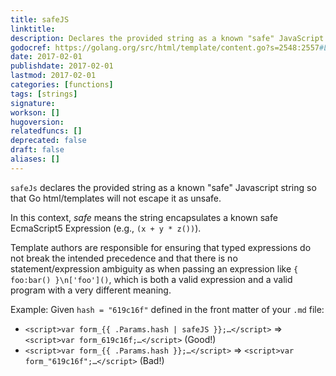 ```yaml
---
title: safeJS
linktitle:
description: Declares the provided string as a known "safe" JavaScript string.
godocref: https://golang.org/src/html/template/content.go?s=2548:2557#L51
date: 2017-02-01
publishdate: 2017-02-01
lastmod: 2017-02-01
categories: [functions]
tags: [strings]
signature:
workson: []
hugoversion:
relatedfuncs: []
deprecated: false
draft: false
aliases: []
---
```


`safeJs` declares the provided string as a known "safe" Javascript string so that Go html/templates will not escape it as unsafe.

In this context, *safe* means the string encapsulates a known safe EcmaScript5 Expression (e.g., `(x + y * z())`).

Template authors are responsible for ensuring that typed expressions do not break the intended precedence and that there is no statement/expression ambiguity as when passing an expression like `{ foo:bar() }\n['foo']()`, which is both a valid expression and a valid program with a very different meaning.

Example: Given `hash = "619c16f"` defined in the front matter of your `.md` file:

* `<script>var form_{{ .Params.hash | safeJS }};…</script>` ⇒ `<script>var form_619c16f;…</script>` (Good!)
* `<script>var form_{{ .Params.hash }};…</script>` ⇒ `<script>var form_"619c16f";…</script>` (Bad!)


